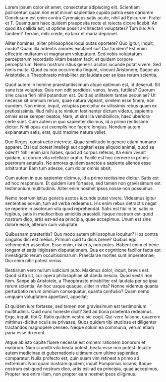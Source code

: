 ---
---
Lorem ipsum dolor sit amet, consectetur adipiscing elit. Scientiam pollicentur, quam non erat mirum sapientiae cupido patria esse cariorem. Conclusum est enim contra Cyrenaicos satis acute, nihil ad Epicurum. Frater et T. Quamquam haec quidem praeposita recte et reiecta dicere licebit. An quod ita callida est, ut optime possit architectari voluptates? Tum ille: Ain tandem? Terram, mihi crede, ea lanx et maria deprimet. 

Aliter homines, aliter philosophos loqui putas oportere? Quo igitur, inquit, modo? Quam illa ardentis amores excitaret sui! Cur tandem? Est enim effectrix multarum et magnarum voluptatum. Sed vobis voluptatum perceptarum recordatio vitam beatam facit, et quidem corpore perceptarum. Nemo nostrum istius generis asotos iucunde putat vivere. Sed nimis multa. Quod ea non occurrentia fingunt, vincunt Aristonem; Saepe ab Aristotele, a Theophrasto mirabiliter est laudata per se ipsa rerum scientia; 

Quod autem in homine praestantissimum atque optimum est, id deseruit. Sit sane ista voluptas. Quis non odit sordidos, vanos, leves, futtiles? Quorum sine causa fieri nihil putandum est. Quid ad utilitatem tantae pecuniae? Ut necesse sit omnium rerum, quae natura vigeant, similem esse finem, non eundem. Non minor, inquit, voluptas percipitur ex vilissimis rebus quam ex pretiosissimis. Illud mihi a te nimium festinanter dictum videtur, sapientis omnis esse semper beatos; Nam, ut sint illa vendibiliora, haec uberiora certe sunt. Cum autem in quo sapienter dicimus, id a primo rectissime dicitur. Nihil opus est exemplis hoc facere longius. Nondum autem explanatum satis, erat, quid maxime natura vellet. 

Duo Reges: constructio interrete. Quae similitudo in genere etiam humano apparet. Etsi qui potest intellegi aut cogitari esse aliquod animal, quod se oderit? Nihil enim iam habes, quod ad corpus referas; Ita enim vivunt quidam, ut eorum vita refellatur oratio. Facile est hoc cernere in primis puerorum aetatulis. Ne amores quidem sanctos a sapiente alienos esse arbitrantur. Eam tum adesse, cum dolor omnis absit; 

Cum autem in quo sapienter dicimus, id a primo rectissime dicitur. Satis est ad hoc responsum. Et quidem iure fortasse, sed tamen non gravissimum est testimonium multitudinis. Aliter enim nosmet ipsos nosse non possumus. 

Nemo nostrum istius generis asotos iucunde putat vivere. Videamus igitur sententias eorum, tum ad verba redeamus. His enim rebus detractis negat se reperire in asotorum vita quod reprehendat. Satis est tibi in te, satis in legibus, satis in mediocribus amicitiis praesidii. Itaque nostrum est-quod nostrum dico, artis est-ad ea principia, quae accepimus. Unum est sine dolore esse, alterum cum voluptate. 

Quibusnam praeteritis? Quo modo autem philosophus loquitur? Hos contra singulos dici est melius. Primum quid tu dicis breve? Quibus ego vehementer assentior. Esse enim, nisi eris, non potes. Habent enim et bene longam et satis litigiosam disputationem. Qua ex cognitione facilior facta est investigatio rerum occultissimarum. Praeclarae mortes sunt imperatoriae; Dici enim nihil potest verius. 

Bestiarum vero nullum iudicium puto. Maximus dolor, inquit, brevis est. Quod si ita sit, cur opera philosophiae sit danda nescio. Quod vestri non item. Saepe ab Aristotele, a Theophrasto mirabiliter est laudata per se ipsa rerum scientia; An hoc usque quaque, aliter in vita? Nonne videmus quanta perturbatio rerum omnium consequatur, quanta confusio? Quam nemo umquam voluptatem appellavit, appellat; 

Et quidem iure fortasse, sed tamen non gravissimum est testimonium multitudinis. Quid nunc honeste dicit? Sed ad bona praeterita redeamus. Ergo, inquit, tibi Q. Ratio quidem vestra sic cogit. Qui-vere falsone, quaerere mittimus-dicitur oculis se privasse; Quos quidem tibi studiose et diligenter tractandos magnopere censeo. Neque solum ea communia, verum etiam paria esse dixerunt. 

Atque ab isto capite fluere necesse est omnem rationem bonorum et malorum. Nam si amitti vita beata potest, beata esse non potest. Inscite autem medicinae et gubernationis ultimum cum ultimo sapientiae comparatur. Nulla profecto est, quin suam vim retineat a primo ad extremum. Non quam nostram quidem, inquit Pomponius iocans; Itaque nostrum est-quod nostrum dico, artis est-ad ea principia, quae accepimus. Propter nos enim illam, non propter eam nosmet ipsos diligimus. 

